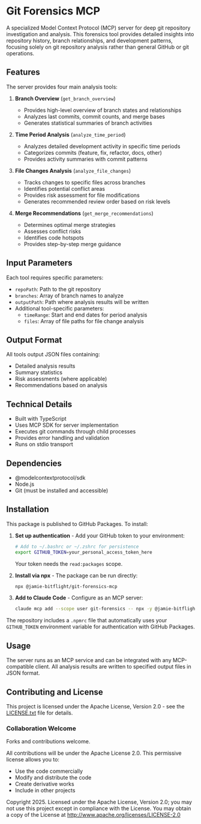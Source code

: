 # Git Forensics MCP

A specialized Model Context Protocol (MCP) server for deep git repository investigation and analysis. This forensics tool provides detailed insights into repository history, branch relationships, and development patterns, focusing solely on git repository analysis rather than general GitHub or git operations.

## Features

The server provides four main analysis tools:

1. **Branch Overview** (`get_branch_overview`)
   - Provides high-level overview of branch states and relationships
   - Analyzes last commits, commit counts, and merge bases
   - Generates statistical summaries of branch activities

2. **Time Period Analysis** (`analyze_time_period`)
   - Analyzes detailed development activity in specific time periods
   - Categorizes commits (feature, fix, refactor, docs, other)
   - Provides activity summaries with commit patterns

3. **File Changes Analysis** (`analyze_file_changes`)
   - Tracks changes to specific files across branches
   - Identifies potential conflict areas
   - Provides risk assessment for file modifications
   - Generates recommended review order based on risk levels

4. **Merge Recommendations** (`get_merge_recommendations`)
   - Determines optimal merge strategies
   - Assesses conflict risks
   - Identifies code hotspots
   - Provides step-by-step merge guidance

## Input Parameters

Each tool requires specific parameters:

- `repoPath`: Path to the git repository
- `branches`: Array of branch names to analyze
- `outputPath`: Path where analysis results will be written
- Additional tool-specific parameters:
  - `timeRange`: Start and end dates for period analysis
  - `files`: Array of file paths for file change analysis

## Output Format

All tools output JSON files containing:
- Detailed analysis results
- Summary statistics
- Risk assessments (where applicable)
- Recommendations based on analysis

## Technical Details

- Built with TypeScript
- Uses MCP SDK for server implementation
- Executes git commands through child processes
- Provides error handling and validation
- Runs on stdio transport

## Dependencies

- @modelcontextprotocol/sdk
- Node.js
- Git (must be installed and accessible)

## Installation

This package is published to GitHub Packages. To install:

1. **Set up authentication** - Add your GitHub token to your environment:
   ```bash
   # Add to ~/.bashrc or ~/.zshrc for persistence
   export GITHUB_TOKEN=your_personal_access_token_here
   ```
   Your token needs the `read:packages` scope.

2. **Install via npx** - The package can be run directly:
   ```bash
   npx @jamie-bitflight/git-forensics-mcp
   ```

3. **Add to Claude Code** - Configure as an MCP server:
   ```bash
   claude mcp add --scope user git-forensics -- npx -y @jamie-bitflight/git-forensics-mcp
   ```

The repository includes a `.npmrc` file that automatically uses your `GITHUB_TOKEN` environment variable for authentication with GitHub Packages.

## Usage

The server runs as an MCP service and can be integrated with any MCP-compatible client. All analysis results are written to specified output files in JSON format.

## Contributing and License

This project is licensed under the Apache License, Version 2.0 - see the [LICENSE.txt](LICENSE.txt) file for details.

### Collaboration Welcome
Forks and contributions welcome. 

All contributions will be under the Apache License 2.0. This permissive license allows you to:
- Use the code commercially
- Modify and distribute the code
- Create derivative works
- Include in other projects

Copyright 2025. Licensed under the Apache License, Version 2.0; you may not use this project except in compliance with the License. You may obtain a copy of the License at http://www.apache.org/licenses/LICENSE-2.0